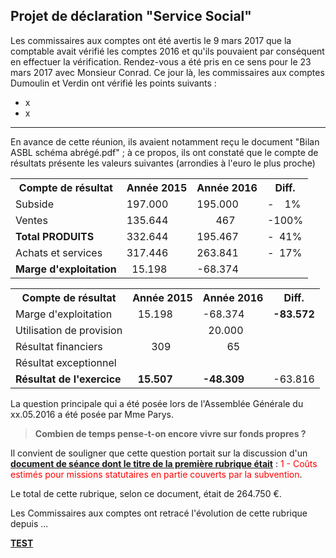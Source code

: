 ## Projet de déclaration "Service Social"

Les commissaires aux comptes ont été avertis le 9 mars 2017 que la comptable avait vérifié les comptes 2016 et qu'ils pouvaient par conséquent en effectuer la vérification. Rendez-vous a été pris en ce sens pour le 23 mars 2017 avec Monsieur Conrad.
Ce jour là, les commissaires aux comptes Dumoulin et Verdin ont vérifié les points suivants :

* x
* x

---

En avance de cette réunion, ils avaient notamment reçu le document "Bilan ASBL schéma abrégé.pdf" ; à ce propos, ils ont constaté que le compte de résultats présente les valeurs suivantes (arrondies à l'euro le plus proche)

<table>
	<tr><th>Compte de résultat</th><th>Année 2015</th><th>Année 2016</th><th>Diff.</th></tr>
	<tr><td>Subside</td><td>197.000</td><td>195.000</td><td>-&nbsp;&nbsp;&nbsp;&nbsp;1%</td></tr>
	<tr><td>Ventes</td><td>135.644</td><td>&nbsp;&nbsp;&nbsp;&nbsp;&nbsp;&nbsp;&nbsp;467</td><td>-100%</td></tr>
	<tr><td><b>Total PRODUITS</b></td><td>332.644</td><td>195.467</td><td>-&nbsp;&nbsp;41%</td></tr>
	<tr><td>Achats et services</td><td>317.446</td><td>263.841</td><td>-&nbsp;&nbsp;17%</td></tr>
	<tr><td><b>Marge d'exploitation</b></td><td>&nbsp;&nbsp;15.198</td><td>-68.374</td></tr>
</table>

<table>
	<tr><th>Compte de résultat</th><th>Année 2015</th><th>Année 2016</th><th>Diff.</th></tr>
	<tr><td>Marge d'exploitation</td><td>&nbsp;&nbsp;15.198</td><td>-68.374</td><td><b>-83.572</b></td></tr>
	<tr><td>Utilisation de provision</td><td>&nbsp;</td><td>&nbsp;&nbsp;20.000</td></tr>
	<tr><td>Résultat financiers</td><td>&nbsp;&nbsp;&nbsp;&nbsp;&nbsp;&nbsp;&nbsp;309</td><td>&nbsp;&nbsp;&nbsp;&nbsp;&nbsp;&nbsp;&nbsp;&nbsp;&nbsp;65</td></tr>
	<tr><td>Résultat exceptionnel</td><td>&nbsp;</td><td>&nbsp;</td></tr>
	<tr><td><b>Résultat de l'exercice</b></td><td>&nbsp;&nbsp;<b>15.507</b></td><td><b>-48.309</b></td><td>-63.816</td></tr>
</table>

La question principale qui a été posée lors de l'Assemblée Générale du xx.05.2016 a été posée par Mme Parys.

> **Combien de temps pense-t-on encore vivre sur fonds propres ?**

Il convient de souligner que cette question portait sur la discussion d'un [**document de séance dont le titre de la première rubrique était**](AG_2016_Budget_Question_FParys.pdf) : <font color="red">1 - Coûts estimés pour missions statutaires en partie couverts par la subvention</font>.

Le total de cette rubrique, selon ce document, était de 264.750 &euro;.

Les Commissaires aux comptes ont retracé l'évolution de cette rubrique depuis ...

[**TEST**](https://bobjr-1.github.io/Temp/SSoc/Line_TPT.html)


